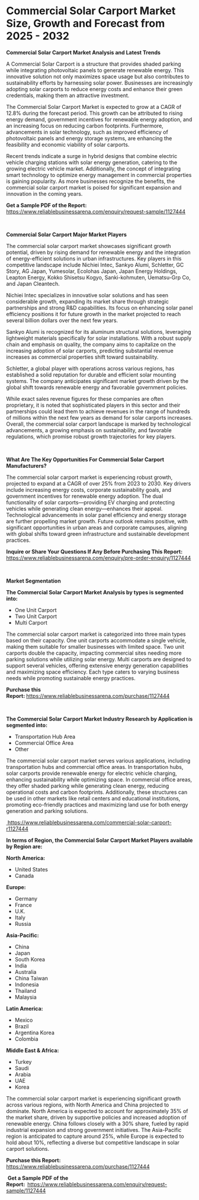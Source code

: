 <p><h1>Commercial Solar Carport Market Size, Growth and Forecast from 2025 - 2032</h1></p><p><strong>Commercial Solar Carport Market Analysis and Latest Trends</strong></p>
<p><p>A Commercial Solar Carport is a structure that provides shaded parking while integrating photovoltaic panels to generate renewable energy. This innovative solution not only maximizes space usage but also contributes to sustainability efforts by harnessing solar power. Businesses are increasingly adopting solar carports to reduce energy costs and enhance their green credentials, making them an attractive investment.</p><p>The Commercial Solar Carport Market is expected to grow at a CAGR of 12.8% during the forecast period. This growth can be attributed to rising energy demand, government incentives for renewable energy adoption, and an increasing focus on reducing carbon footprints. Furthermore, advancements in solar technology, such as improved efficiency of photovoltaic panels and energy storage systems, are enhancing the feasibility and economic viability of solar carports.</p><p>Recent trends indicate a surge in hybrid designs that combine electric vehicle charging stations with solar energy generation, catering to the growing electric vehicle market. Additionally, the concept of integrating smart technology to optimize energy management in commercial properties is gaining popularity. As more businesses recognize the benefits, the commercial solar carport market is poised for significant expansion and innovation in the coming years.</p></p>
<p><strong>Get a Sample PDF of the Report:&nbsp;</strong> <a href="https://www.reliablebusinessarena.com/enquiry/request-sample/1127444?utm_campaign=3297&utm_medium=2&utm_source=Github&utm_content=ia&utm_term=17042025&utm_id=commercial-solar-carport">https://www.reliablebusinessarena.com/enquiry/request-sample/1127444</a></p>
<p>&nbsp;</p>
<p><strong>Commercial Solar Carport Major Market Players</strong></p>
<p><p>The commercial solar carport market showcases significant growth potential, driven by rising demand for renewable energy and the integration of energy-efficient solutions in urban infrastructures. Key players in this competitive landscape include Nichiei Intec, Sankyo Alumi, Schletter, GC Story, AG Japan, Yumesolar, Ecolohas Japan, Japan Energy Holdings, Leapton Energy, Kokko Shisetsu Kogyo, Sanki-kohmuten, Uematsu-Grp Co, and Japan Cleantech.</p><p>Nichiei Intec specializes in innovative solar solutions and has seen considerable growth, expanding its market share through strategic partnerships and strong R&D capabilities. Its focus on enhancing solar panel efficiency positions it for future growth in the market projected to reach several billion dollars over the next few years.</p><p>Sankyo Alumi is recognized for its aluminum structural solutions, leveraging lightweight materials specifically for solar installations. With a robust supply chain and emphasis on quality, the company aims to capitalize on the increasing adoption of solar carports, predicting substantial revenue increases as commercial properties shift toward sustainability.</p><p>Schletter, a global player with operations across various regions, has established a solid reputation for durable and efficient solar mounting systems. The company anticipates significant market growth driven by the global shift towards renewable energy and favorable government policies.</p><p>While exact sales revenue figures for these companies are often proprietary, it is noted that sophisticated players in this sector and their partnerships could lead them to achieve revenues in the range of hundreds of millions within the next few years as demand for solar carports increases. Overall, the commercial solar carport landscape is marked by technological advancements, a growing emphasis on sustainability, and favorable regulations, which promise robust growth trajectories for key players.</p></p>
<p>&nbsp;</p>
<p><strong>What Are The Key Opportunities For Commercial Solar Carport Manufacturers?</strong></p>
<p><p>The commercial solar carport market is experiencing robust growth, projected to expand at a CAGR of over 25% from 2023 to 2030. Key drivers include increasing energy costs, corporate sustainability goals, and government incentives for renewable energy adoption. The dual functionality of solar carports—providing EV charging and protecting vehicles while generating clean energy—enhances their appeal. Technological advancements in solar panel efficiency and energy storage are further propelling market growth. Future outlook remains positive, with significant opportunities in urban areas and corporate campuses, aligning with global shifts toward green infrastructure and sustainable development practices.</p></p>
<p><strong>Inquire or Share Your Questions If Any Before Purchasing This Report:</strong> <a href="https://www.reliablebusinessarena.com/enquiry/pre-order-enquiry/1127444?utm_campaign=3297&utm_medium=2&utm_source=Github&utm_content=ia&utm_term=17042025&utm_id=commercial-solar-carport">https://www.reliablebusinessarena.com/enquiry/pre-order-enquiry/1127444</a></p>
<p>&nbsp;</p>
<p><strong>Market Segmentation</strong></p>
<p><strong>The Commercial Solar Carport Market Analysis by types is segmented into:</strong></p>
<p><ul><li>One Unit Carport</li><li>Two Unit Carport</li><li>Multi Carport</li></ul></p>
<p><p>The commercial solar carport market is categorized into three main types based on their capacity. One unit carports accommodate a single vehicle, making them suitable for smaller businesses with limited space. Two unit carports double the capacity, impacting commercial sites needing more parking solutions while utilizing solar energy. Multi carports are designed to support several vehicles, offering extensive energy generation capabilities and maximizing space efficiency. Each type caters to varying business needs while promoting sustainable energy practices.</p></p>
<p><strong>Purchase this Report:&nbsp;</strong><a href="https://www.reliablebusinessarena.com/purchase/1127444?utm_campaign=3297&utm_medium=2&utm_source=Github&utm_content=ia&utm_term=17042025&utm_id=commercial-solar-carport">https://www.reliablebusinessarena.com/purchase/1127444</a></p>
<p>&nbsp;</p>
<p><strong>The Commercial Solar Carport Market Industry Research by Application is segmented into:</strong></p>
<p><ul><li>Transportation Hub Area</li><li>Commercial Office Area</li><li>Other</li></ul></p>
<p><p>The commercial solar carport market serves various applications, including transportation hubs and commercial office areas. In transportation hubs, solar carports provide renewable energy for electric vehicle charging, enhancing sustainability while optimizing space. In commercial office areas, they offer shaded parking while generating clean energy, reducing operational costs and carbon footprints. Additionally, these structures can be used in other markets like retail centers and educational institutions, promoting eco-friendly practices and maximizing land use for both energy generation and parking solutions.</p></p>
<p><a href="https://www.reliablebusinessarena.com/commercial-solar-carport-r1127444?utm_campaign=3297&utm_medium=2&utm_source=Github&utm_content=ia&utm_term=17042025&utm_id=commercial-solar-carport">&nbsp;https://www.reliablebusinessarena.com/commercial-solar-carport-r1127444</a></p>
<p><strong>In terms of Region, the Commercial Solar Carport Market Players available by Region are:</strong></p>
<p>
    <p> <strong> North America: </strong>
        <ul>
            <li>United States</li>
            <li>Canada</li>
        </ul>
        </p> 
    <p> <strong> Europe: </strong>
        <ul>
            <li>Germany</li>
            <li>France</li>
            <li>U.K.</li>
            <li>Italy</li>
            <li>Russia</li>
        </ul>
        </p> 
    <p> <strong> Asia-Pacific: </strong>
        <ul>
            <li>China</li>
            <li>Japan</li>
            <li>South Korea</li>
            <li>India</li>
            <li>Australia</li>
            <li>China Taiwan</li>
            <li>Indonesia</li>
            <li>Thailand</li>
            <li>Malaysia</li>
        </ul>
        </p> 
    <p> <strong> Latin America: </strong>
        <ul>
            <li>Mexico</li>
            <li>Brazil</li>
            <li>Argentina Korea</li>
            <li>Colombia</li>
        </ul>
        </p> 
    <p> <strong> Middle East & Africa: </strong>
        <ul>
            <li>Turkey</li>
            <li>Saudi</li>
            <li>Arabia</li>
            <li>UAE</li>
            <li>Korea</li>
        </ul>
    </p>
    </p>
<p><p>The commercial solar carport market is experiencing significant growth across various regions, with North America and China projected to dominate. North America is expected to account for approximately 35% of the market share, driven by supportive policies and increased adoption of renewable energy. China follows closely with a 30% share, fueled by rapid industrial expansion and strong government initiatives. The Asia-Pacific region is anticipated to capture around 25%, while Europe is expected to hold about 10%, reflecting a diverse but competitive landscape in solar carport solutions.</p></p>
<p><strong>Purchase this Report: </strong><a href="https://www.reliablebusinessarena.com/purchase/1127444?utm_campaign=3297&utm_medium=2&utm_source=Github&utm_content=ia&utm_term=17042025&utm_id=commercial-solar-carport">https://www.reliablebusinessarena.com/purchase/1127444</a></p>
<p>&nbsp;<strong>Get a Sample PDF of the Report:&nbsp;&nbsp;</strong><a href="https://www.reliablebusinessarena.com/enquiry/request-sample/1127444?utm_campaign=3297&utm_medium=2&utm_source=Github&utm_content=ia&utm_term=17042025&utm_id=commercial-solar-carport">https://www.reliablebusinessarena.com/enquiry/request-sample/1127444</a></p>
<p><strong></strong></p>
<p><p></p><p></p><p></p></p>